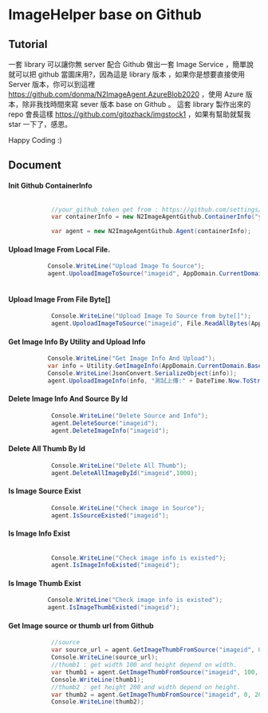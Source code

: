# ImageHelper base on Github

Tutorial
----

一套 library 可以讓你無 server 配合 Github 做出一套 Image Service ，簡單說就可以把 github 當圖床用?，因為這是 library 版本 ，如果你是想要直接使用 Server 版本，你可以到這裡 https://github.com/donma/N2ImageAgent.AzureBlob2020 ，使用 Azure 版本，除非我找時間來寫 sever 版本 base on Github 。 這套 library 製作出來的 repo 會長這樣 https://github.com/gitozhack/imgstock1 ，如果有幫助就幫我 star 一下了，感恩。

Happy Coding :)

Document
----

#### Init Github ContainerInfo
```C#

            //your_github_token get from : https://github.com/settings/tokens
            var containerInfo = new N2ImageAgentGithub.ContainerInfo("your_github_token", "your_username", "yout_reponame");

            var agent = new N2ImageAgentGithub.Agent(containerInfo);

```

#### Upload Image From Local File.
```C#
           Console.WriteLine("Upload Image To Source");
           agent.UpoloadImageToSource("imageid", AppDomain.CurrentDomain.BaseDirectory + "sample1.jpg", "test upload image source");
     
```

#### Upload Image From File Byte[]

```C#
            Console.WriteLine("Upload Image To Source from byte[]");
            agent.UpoloadImageToSource("imageid", File.ReadAllBytes(AppDomain.CurrentDomain.BaseDirectory + "sample1.jpg"), "測試上傳:"+DateTime.Now.ToString("yyyy-MM-dd HH:mm:ss"));

```

#### Get Image Info By Utility and Upload Info

```C#
           Console.WriteLine("Get Image Info And Upload");
           var info = Utility.GetImageInfo(AppDomain.CurrentDomain.BaseDirectory + "sample1.jpg", "imageid", "taginfo");
           Console.WriteLine(JsonConvert.SerializeObject(info));
           agent.UpoloadImageInfo(info, "測試上傳:" + DateTime.Now.ToString("yyyy-MM-dd HH:mm:ss"));

```

#### Delete Image Info And Source By Id

```C#
            Console.WriteLine("Delete Source and Info");
            agent.DeleteSource("imageid");
            agent.DeleteImageInfo("imageid");
```

#### Delete All Thumb By Id

```C#
            Console.WriteLine("Delete All Thumb");
            agent.DeleteAllImageById("imageid",1000);

```

#### Is Image Source Exist

```C#
            Console.WriteLine("Check image in Source");
            agent.IsSourceExisted("imageid");

```

#### Is Image Info Exist

```C#
  
            Console.WriteLine("Check image info is existed");
            agent.IsImageInfoExisted("imageid");

```

#### Is Image Thumb Exist

```C#
           Console.WriteLine("Check image info is existed");
           agent.IsImageThumbExisted("imageid");

```

#### Get Image source or thumb url from Github

```C#
            //source 
            var source_url = agent.GetImageThumbFromSource("imageid", 0, 0);
            Console.WriteLine(source_url);
            //thumb1 : get width 100 and height depend on width.
            var thumb1 = agent.GetImageThumbFromSource("imageid", 100, 0);
            Console.WriteLine(thumb1);
            //thumb2 : get height 200 and width depend on height.
            var thumb2 = agent.GetImageThumbFromSource("imageid", 0, 200);
            Console.WriteLine(thumb2);
            

```


